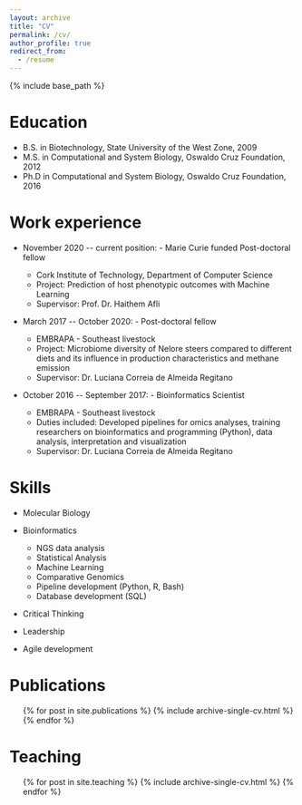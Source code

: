 ```yaml
---
layout: archive
title: "CV"
permalink: /cv/
author_profile: true
redirect_from:
  - /resume
---
```


{% include base_path %}

Education
======
* B.S. in Biotechnology, State University of the West Zone, 2009
* M.S. in Computational and System Biology, Oswaldo Cruz Foundation, 2012   
* Ph.D in Computational and System Biology, Oswaldo Cruz Foundation, 2016 

Work experience
======
* November 2020 -- current position: -	Marie Curie funded Post-doctoral fellow
  * Cork Institute of Technology, Department of Computer Science
  * Project: Prediction of host phenotypic outcomes with Machine Learning
  * Supervisor: Prof. Dr. Haithem Afli

* March 2017 -- October 2020: -	Post-doctoral fellow
  * EMBRAPA - Southeast livestock
  * Project: Microbiome diversity of Nelore steers compared to different diets and its influence in production characteristics and methane emission
  * Supervisor: Dr. Luciana Correia de Almeida Regitano
  
* October 2016 -- September 2017: -	Bioinformatics Scientist 
  * EMBRAPA - Southeast livestock
  * Duties included: Developed pipelines for omics analyses, training researchers on bioinformatics and programming (Python), data analysis, interpretation and visualization 
  * Supervisor: Dr. Luciana Correia de Almeida Regitano
  
Skills
======
* Molecular Biology
* Bioinformatics
  * NGS data analysis
  * Statistical Analysis
  * Machine Learning
  * Comparative Genomics
  * Pipeline development (Python, R, Bash)
  * Database development (SQL)
  
* Critical Thinking
* Leadership
* Agile development

Publications
======
  <ul>{% for post in site.publications %}
    {% include archive-single-cv.html %}
  {% endfor %}</ul>
  

Teaching
======
  <ul>{% for post in site.teaching %}
    {% include archive-single-cv.html %}
  {% endfor %}</ul>
  

